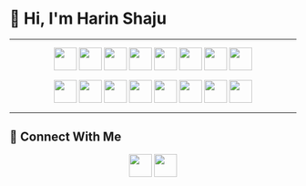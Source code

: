 # 👋 Hi, I'm Harin Shaju  

---

<p align="center">
  <img src="https://cdn.jsdelivr.net/gh/devicons/devicon/icons/python/python-original.svg" width="40"/> 
  <img src="https://cdn.jsdelivr.net/gh/devicons/devicon/icons/django/django-plain.svg" width="40"/> 
  <img src="https://cdn.jsdelivr.net/gh/devicons/devicon/icons/javascript/javascript-original.svg" width="40"/> 
  <img src="https://cdn.jsdelivr.net/gh/devicons/devicon/icons/react/react-original.svg" width="40"/> 
  <img src="https://cdn.jsdelivr.net/gh/devicons/devicon/icons/astro/astro-original.svg" width="40"/> 
  <img src="https://skillicons.dev/icons?i=tailwind" width="40"/> 
  <img src="https://cdn.jsdelivr.net/gh/devicons/devicon/icons/bootstrap/bootstrap-original.svg" width="40"/> 
  <img src="https://cdn.jsdelivr.net/gh/devicons/devicon/icons/html5/html5-original.svg" width="40"/> 
</p>

<p align="center">
  <img src="https://cdn.jsdelivr.net/gh/devicons/devicon/icons/css3/css3-original.svg" width="40"/> 
  <img src="https://cdn.jsdelivr.net/gh/devicons/devicon/icons/mysql/mysql-original.svg" width="40"/> 
  <img src="https://cdn.jsdelivr.net/gh/devicons/devicon/icons/postgresql/postgresql-original.svg" width="40"/> 
  <img src="https://cdn.jsdelivr.net/gh/devicons/devicon/icons/git/git-original.svg" width="40"/> 
  <img src="https://cdn.jsdelivr.net/gh/devicons/devicon/icons/postman/postman-original.svg" width="40"/> 
  <img src="https://cdn.jsdelivr.net/gh/devicons/devicon/icons/figma/figma-original.svg" width="40"/> 
  <img src="https://cdn.jsdelivr.net/gh/devicons/devicon/icons/canva/canva-original.svg" width="40"/> 
  <img src="https://img.icons8.com/color/48/microsoft-powerpoint-2019.png" width="40"/>  
</p>

---

## 🔗 Connect With Me  
<p align="center">
  <a href="mailto:harinshaju07@gmail.com"><img src="https://img.icons8.com/color/48/gmail-new.png" width="40"/></a> 
  <a href="https://linkedin.com/in/harinshaju"><img src="https://cdn.jsdelivr.net/gh/devicons/devicon/icons/linkedin/linkedin-original.svg" width="40"/></a>
</p>
